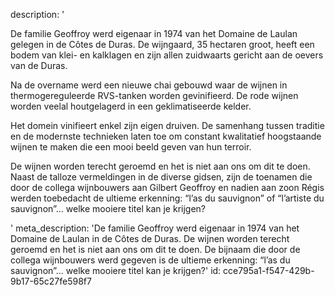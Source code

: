description: '<p>De familie Geoffroy werd eigenaar in 1974 van het Domaine de Laulan gelegen in de Côtes de Duras. De wijngaard, 35 hectaren groot, heeft een bodem van klei- en kalklagen en zijn allen zuidwaarts gericht aan de oevers van de Duras.</p><p>Na de overname werd een nieuwe chai gebouwd waar de wijnen in thermogereguleerde RVS-tanken worden gevinifieerd. De rode wijnen worden veelal houtgelagerd in een geklimatiseerde kelder.</p><p>Het domein vinifieert enkel zijn eigen druiven. De samenhang tussen traditie en de modernste technieken laten toe om constant kwalitatief hoogstaande wijnen te maken die een mooi beeld geven van hun terroir.</p><p>De wijnen worden terecht geroemd en het is niet aan ons om dit te doen. Naast de talloze vermeldingen in de diverse gidsen, zijn de toenamen die door de collega wijnbouwers aan Gilbert Geoffroy en nadien aan zoon Régis werden toebedacht de ultieme erkenning: “l’as du sauvignon” of “l’artiste du sauvignon”… welke mooiere titel kan je krijgen?</p>'
meta_description: 'De familie Geoffroy werd eigenaar in 1974 van het Domaine de Laulan in de Côtes de Duras. De wijnen worden terecht geroemd en het is niet aan ons om dit te doen. De bijnaam die door de collega wijnbouwers werd gegeven is de ultieme erkenning: “l’as du sauvignon”… welke mooiere titel kan je krijgen?'
id: cce795a1-f547-429b-9b17-65c27fe598f7
